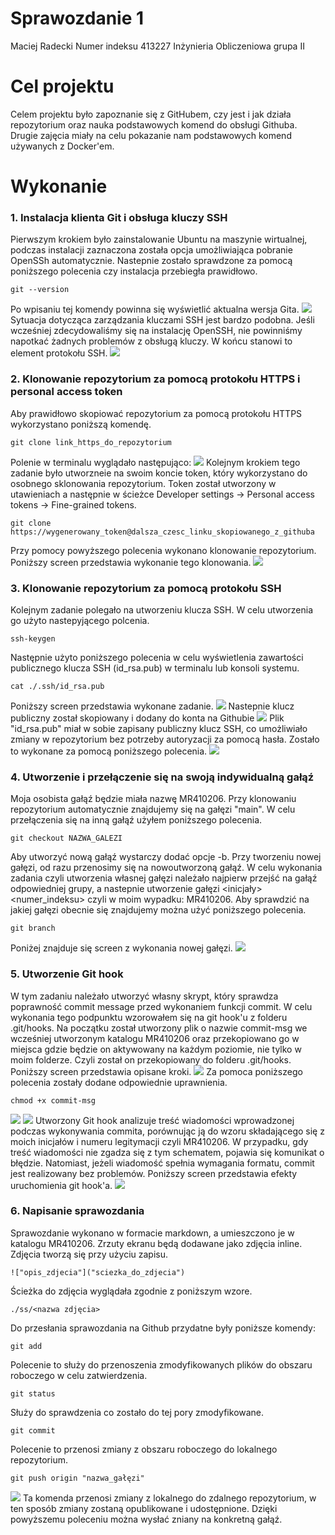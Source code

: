 # Sprawozdanie 1 
Maciej Radecki
Numer indeksu 413227
Inżynieria Obliczeniowa grupa II
# Cel projektu
Celem projektu było zapoznanie się z GitHubem, czy jest i jak działa repozytorium oraz nauka podstawowych komend do obsługi Githuba. Drugie zajęcia miały na celu pokazanie nam podstawowych komend używanych z Docker'em. 
# Wykonanie 
### 1. Instalacja klienta Git i obsługa kluczy SSH
Pierwszym krokiem było zainstalowanie Ubuntu na maszynie wirtualnej, podczas instalacji zaznaczona została opcja umożliwiająca pobranie OpenSSh automatycznie. Nastepnie zostało sprawdzone za pomocą poniższego polecenia czy instalacja przebiegła prawidłowo.
```
git --version
```
Po wpisaniu tej komendy powinna się wyświetlić aktualna wersja Gita.
![](./Screeny/1.1.1.png)
Sytuacja dotycząca zarządzania kluczami SSH jest bardzo podobna. Jeśli wcześniej zdecydowaliśmy się na instalację OpenSSH, nie powinniśmy napotkać żadnych problemów z obsługą kluczy. W końcu stanowi to element protokołu SSH.
![](./Screeny/1.1.1.png)
### 2. Klonowanie repozytorium za pomocą protokołu HTTPS i personal access token
Aby prawidłowo skopiować repozytorium za pomocą protokołu HTTPS wykorzystano poniższą komendę. 
```
git clone link_https_do_repozytorium
```
Polenie w terminalu wyglądało następująco:
![](./Screeny/1.2.1.png)
Kolejnym krokiem tego zadanie było utworzneie na swoim koncie token, który wykorzystano do osobnego sklonowania repozytorium. Token został utworzony w utawieniach a następnie w ścieżce Developer settings -> Personal access tokens -> Fine-grained tokens. 
```
git clone https://wygenerowany_token@dalsza_czesc_linku_skopiowanego_z_githuba
```
Przy pomocy powyższego polecenia wykonano klonowanie repozytorium. Poniższy screen przedstawia wykonanie tego klonowania.
![](./Screeny/1.2.2.png)
### 3. Klonowanie repozytorium za pomocą protokołu SSH
Kolejnym zadanie polegało na utworzeniu klucza SSH. W celu utworzenia go użyto nastepyjącego polcenia.
```
ssh-keygen 
```
Następnie użyto poniższego polecenia w celu wyświetlenia zawartości publicznego klucza SSH (id_rsa.pub) w terminalu lub konsoli systemu. 
```
cat ./.ssh/id_rsa.pub
```
Poniższy screen przedstawia wykonane zadanie.
![](./Screeny/1.3.1.png)
Nastepnie klucz publiczny został skopiowany i dodany do konta na Githubie
![](./Screeny/1.3.2.png)
Plik "id_rsa.pub" miał w sobie zapisany publiczny klucz SSH, co umożliwiało zmiany w repozytorium bez potrzeby autoryzacji za pomocą hasła. Zostało to wykonane za pomocą poniższego polecenia.
![](./Screeny/1.3.3.png)
### 4. Utworzenie i przełączenie się na swoją indywidualną gałąź
Moja osobista gałąź będzie miała nazwę MR410206. Przy klonowaniu repozytorium automatycznie znajdujemy się na gałęzi "main". W celu przełączenia się na inną gałąź użyłem poniższego polecenia.
```
git checkout NAZWA_GALEZI
```
Aby utworzyć nową gałąź wystarczy dodać opcje -b. Przy tworzeniu nowej gałęzi, od razu przenosimy się na nowoutworzoną gałąź. W celu wykonania zadania czyli utworzenia własnej gałęzi należało najpierw przejść na gałąź odpowiedniej grupy, a nastepnie utworzenie gałęzi <inicjały><numer_indeksu> czyli w moim wypadku: MR410206. Aby sprawdzić na jakiej gałęzi obecnie się znajdujemy można użyć poniższego polecenia.
```
git branch
```
Poniżej znajduje się screen z wykonania nowej gałęzi. 
![](./Screeny/1.4.1.png)
### 5. Utworzenie Git hook
W tym zadaniu należało utworzyć własny skrypt, który sprawdza poprawność commit message przed wykonaniem funkcji commit. W celu wykonania tego podpunktu wzorowałem się na git hook'u z folderu .git/hooks.
Na początku został utworzony plik o nazwie commit-msg we wcześniej utworzonym katalogu MR410206 oraz przekopiowano go w miejsca gdzie będzie on aktywowany na każdym poziomie, nie tylko w moim folderze. Czyli został on przekopiowany do folderu .git/hooks. Poniższy screen przedstawia opisane kroki.
![](./Screeny/1.5.1.png)
Za pomoca poniższego polecenia zostały dodane odpowiednie uprawnienia.
```
chmod +x commit-msg
```
![](./Screeny/1.5.2.png)
![](./Screeny/1.5.4.png)
Utworzony Git hook analizuje treść wiadomości wprowadzonej podczas wykonywania commita, porównując ją do wzoru składającego się z moich inicjałów i numeru legitymacji czyli MR410206. W przypadku, gdy treść wiadomości nie zgadza się z tym schematem, pojawia się komunikat o błędzie. Natomiast, jeżeli wiadomość spełnia wymagania formatu, commit jest realizowany bez problemów. Poniższy screen przedstawia efekty uruchomienia git hook'a.
![](./Screeny/1.5.3.png)
### 6. Napisanie sprawozdania
Sprawozdanie wykonano w formacie markdown, a umieszczono je w katalogu MR410206. Zrzuty ekranu będą dodawane jako zdjęcia inline. Zdjęcia tworzą się przy użyciu zapisu.
```
!["opis_zdjecia"]("sciezka_do_zdjecia")
```
Ścieżka do zdjęcia wyglądała zgodnie z poniższym wzore.
```
./ss/<nazwa zdjęcia>
```
Do przesłania sprawozdania na Github przydatne były poniższe komendy:
```
git add
```
Polecenie to służy do przenoszenia zmodyfikowanych plików do obszaru roboczego w celu zatwierdzenia. 
```
git status
```
Służy do sprawdzenia co zostało do tej pory zmodyfikowane.
```
git commit
```
Polecenie to przenosi zmiany z obszaru roboczego do lokalnego repozytorium. 
```
git push origin "nazwa_gałęzi"
```
![](./Screeny/1.6.3.png)
Ta komenda przenosi zmiany z lokalnego do zdalnego repozytorium, w ten sposób zmiany zostaną opublikowane i udostępnione. Dzięki powyższemu poleceniu można wysłać zniany  na konkretną gałąź.
